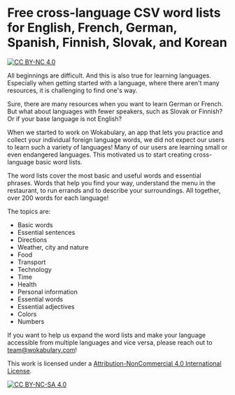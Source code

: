 # Free cross-language CSV word lists for English, French, German, Spanish, Finnish, Slovak, and Korean

[![CC BY-NC 4.0][cc-by-nc-shield]][cc-by-nc]


All beginnings are difficult. And this is also true for learning languages. Especially when getting started with a language, where there aren't many resources, it is challenging to find one's way.

Sure, there are many resources when you want to learn German or French. But what about languages with fewer speakers, such as Slovak or Finnish? Or if your base language is not English?

When we started to work on Wokabulary, an app that lets you practice and collect your individual foreign language words, we did not expect our users to learn such a variety of languages! Many of our users are learning small or even endangered languages. This motivated us to start creating cross-language basic word lists. 

The word lists cover the most basic and useful words and essential phrases. Words that help you find your way, understand the menu in the restaurant, to run errands and to describe your surroundings. All together, over 200 words for each language!

The topics are:
* Basic words
* Essential sentences
* Directions
* Weather, city and nature
* Food
* Transport
* Technology
* Time
* Health
* Personal information
* Essential words
* Essential adjectives
* Colors
* Numbers

If you want to help us expand the word lists and make your language accessible from multiple languages and vice versa, please reach out to team@wokabulary.com!

This work is licensed under a
[Attribution-NonCommercial 4.0 International License][cc-by-nc].

[![CC BY-NC-SA 4.0][cc-by-nc-image]][cc-by-nc]

[cc-by-nc]: https://creativecommons.org/licenses/by-nc/4.0/
[cc-by-nc-image]: https://licensebuttons.net/l/by-nc/4.0/88x31.png
[cc-by-nc-shield]: https://img.shields.io/badge/License-CC%20BY--NC%204.0-lightgrey.svg


